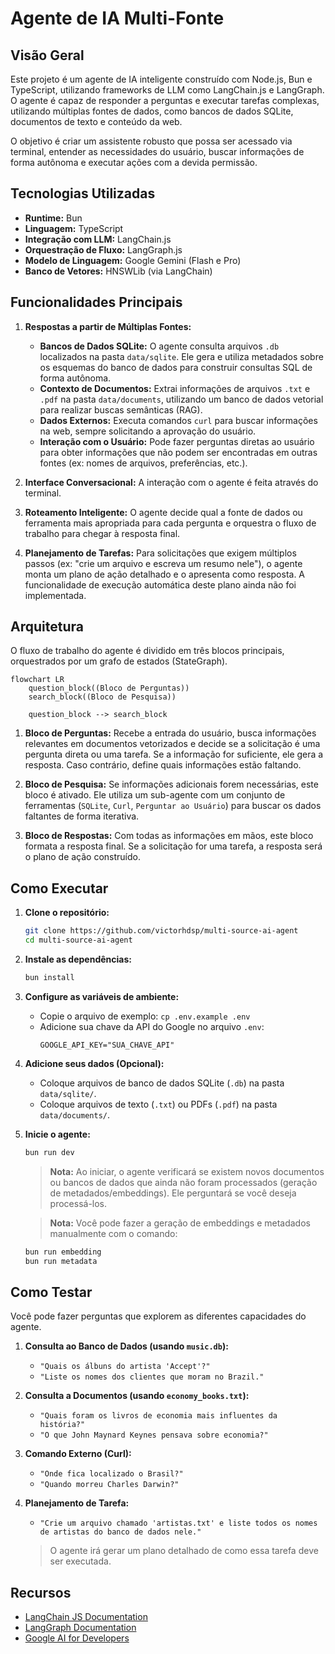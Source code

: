 # Agente de IA Multi-Fonte

## Visão Geral

Este projeto é um agente de IA inteligente construído com Node.js, Bun e TypeScript, utilizando frameworks de LLM como LangChain.js e LangGraph. O agente é capaz de responder a perguntas e executar tarefas complexas, utilizando múltiplas fontes de dados, como bancos de dados SQLite, documentos de texto e conteúdo da web.

O objetivo é criar um assistente robusto que possa ser acessado via terminal, entender as necessidades do usuário, buscar informações de forma autônoma e executar ações com a devida permissão.

## Tecnologias Utilizadas

- **Runtime:** Bun
- **Linguagem:** TypeScript
- **Integração com LLM:** LangChain.js
- **Orquestração de Fluxo:** LangGraph.js
- **Modelo de Linguagem:** Google Gemini (Flash e Pro)
- **Banco de Vetores:** HNSWLib (via LangChain)

## Funcionalidades Principais

1.  **Respostas a partir de Múltiplas Fontes:**
    -   **Bancos de Dados SQLite:** O agente consulta arquivos `.db` localizados na pasta `data/sqlite`. Ele gera e utiliza metadados sobre os esquemas do banco de dados para construir consultas SQL de forma autônoma.
    -   **Contexto de Documentos:** Extrai informações de arquivos `.txt` e `.pdf` na pasta `data/documents`, utilizando um banco de dados vetorial para realizar buscas semânticas (RAG).
    -   **Dados Externos:** Executa comandos `curl` para buscar informações na web, sempre solicitando a aprovação do usuário.
    -   **Interação com o Usuário:** Pode fazer perguntas diretas ao usuário para obter informações que não podem ser encontradas em outras fontes (ex: nomes de arquivos, preferências, etc.).

2.  **Interface Conversacional:** A interação com o agente é feita através do terminal.

3.  **Roteamento Inteligente:** O agente decide qual a fonte de dados ou ferramenta mais apropriada para cada pergunta e orquestra o fluxo de trabalho para chegar à resposta final.

4.  **Planejamento de Tarefas:** Para solicitações que exigem múltiplos passos (ex: "crie um arquivo e escreva um resumo nele"), o agente monta um plano de ação detalhado e o apresenta como resposta. A funcionalidade de execução automática deste plano ainda não foi implementada.

## Arquitetura

O fluxo de trabalho do agente é dividido em três blocos principais, orquestrados por um grafo de estados (StateGraph).

```mermaid
flowchart LR
    question_block((Bloco de Perguntas))
    search_block((Bloco de Pesquisa))

    question_block --> search_block
```

1.  **Bloco de Perguntas:** Recebe a entrada do usuário, busca informações relevantes em documentos vetorizados e decide se a solicitação é uma pergunta direta ou uma tarefa. Se a informação for suficiente, ele gera a resposta. Caso contrário, define quais informações estão faltando.

2.  **Bloco de Pesquisa:** Se informações adicionais forem necessárias, este bloco é ativado. Ele utiliza um sub-agente com um conjunto de ferramentas (`SQLite`, `Curl`, `Perguntar ao Usuário`) para buscar os dados faltantes de forma iterativa.

3.  **Bloco de Respostas:** Com todas as informações em mãos, este bloco formata a resposta final. Se a solicitação for uma tarefa, a resposta será o plano de ação construído.

## Como Executar

1.  **Clone o repositório:**
    ```bash
    git clone https://github.com/victorhdsp/multi-source-ai-agent
    cd multi-source-ai-agent
    ```

2.  **Instale as dependências:**
    ```bash
    bun install
    ```

3.  **Configure as variáveis de ambiente:**
    -   Copie o arquivo de exemplo: `cp .env.example .env`
    -   Adicione sua chave da API do Google no arquivo `.env`:
        ```
        GOOGLE_API_KEY="SUA_CHAVE_API"
        ```

4.  **Adicione seus dados (Opcional):**
    -   Coloque arquivos de banco de dados SQLite (`.db`) na pasta `data/sqlite/`.
    -   Coloque arquivos de texto (`.txt`) ou PDFs (`.pdf`) na pasta `data/documents/`.

5.  **Inicie o agente:**
    ```bash
    bun run dev
    ```
    > **Nota:** Ao iniciar, o agente verificará se existem novos documentos ou bancos de dados que ainda não foram processados (geração de metadados/embeddings). Ele perguntará se você deseja processá-los.

    > **Nota:** Você pode fazer a geração de embeddings e metadados manualmente com o comando:
    ```bash
    bun run embedding
    bun run metadata
    ```

## Como Testar

Você pode fazer perguntas que explorem as diferentes capacidades do agente.

1.  **Consulta ao Banco de Dados (usando `music.db`):**
    -   `"Quais os álbuns do artista 'Accept'?"`
    -   `"Liste os nomes dos clientes que moram no Brazil."`

2.  **Consulta a Documentos (usando `economy_books.txt`):**
    -   `"Quais foram os livros de economia mais influentes da história?"`
    -   `"O que John Maynard Keynes pensava sobre economia?"`

3.  **Comando Externo (Curl):**
    -   `"Onde fica localizado o Brasil?"`
    -   `"Quando morreu Charles Darwin?"`

4.  **Planejamento de Tarefa:**
    -   `"Crie um arquivo chamado 'artistas.txt' e liste todos os nomes de artistas do banco de dados nele."`
    > O agente irá gerar um plano detalhado de como essa tarefa deve ser executada.

## Recursos

-   [LangChain JS Documentation](https://js.langchain.com/docs/)
-   [LangGraph Documentation](https://js.langchain.com/docs/langgraph/)
-   [Google AI for Developers](https://ai.google.dev/)
